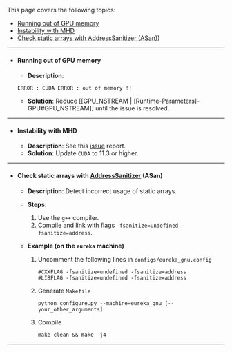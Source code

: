 This page covers the following topics:
* [Running out of GPU memory](#running-out-of-gpu-memory)
* [Instability with MHD](#instability-with-mhd)
* [Check static arrays with AddressSanitizer (ASan)](#check-static-arrays-with-addresssanitizer-asan))

* * *

* #### Running out of GPU memory
   * **Description**:
   ```
   ERROR : CUDA ERROR : out of memory !!
   ```
   * **Solution**: Reduce [[GPU_NSTREAM | [Runtime-Parameters]-GPU#GPU_NSTREAM]] until the issue is resolved.
* * *

* #### Instability with MHD
   * **Description**: See this [issue](https://github.com/gamer-project/gamer/issues/80#issuecomment-1030177067) report.
   * **Solution**: Update `CUDA` to 11.3 or higher.
* * *

* #### Check static arrays with [AddressSanitizer](https://github.com/google/sanitizers/wiki/AddressSanitizer) (ASan)
   * **Description**: Detect incorrect usage of static arrays.
   * **Steps**:
      1. Use the `g++` compiler.
      2. Compile and link with flags `-fsanitize=undefined -fsanitize=address`.

   * **Example (on the `eureka` machine)**
      1. Uncomment the following lines in `configs/eureka_gnu.config`
         ```
         #CXXFLAG -fsanitize=undefined -fsanitize=address
         #LIBFLAG -fsanitize=undefined -fsanitize=address
         ```
      2. Generate `Makefile`
         ```
         python configure.py --machine=eureka_gnu [--your_other_arguments]
         ```
      3. Compile
         ```
         make clean && make -j4
         ```
* * *
